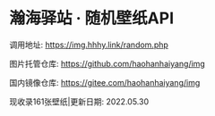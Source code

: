 # 瀚海驿站 · 随机壁纸API

调用地址: https://img.hhhy.link/random.php

图片托管仓库: https://github.com/haohanhaiyang/img

国内镜像仓库:  https://gitee.com/haohanhaiyang/img

现收录161张壁纸|更新日期: 2022.05.30